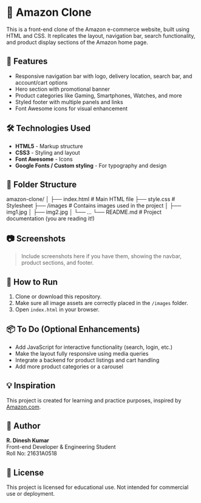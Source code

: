 # 🛒 Amazon Clone

This is a front-end clone of the Amazon e-commerce website, built using HTML and CSS. It replicates the layout, navigation bar, search functionality, and product display sections of the Amazon home page.

## 🚀 Features

- Responsive navigation bar with logo, delivery location, search bar, and account/cart options
- Hero section with promotional banner
- Product categories like Gaming, Smartphones, Watches, and more
- Styled footer with multiple panels and links
- Font Awesome icons for visual enhancement

## 🛠️ Technologies Used

- **HTML5** - Markup structure
- **CSS3** - Styling and layout
- **Font Awesome** - Icons
- **Google Fonts / Custom styling** - For typography and design

## 📁 Folder Structure
amazon-clone/ │ ├── index.html # Main HTML file ├── style.css # Stylesheet ├── /images # Contains images used in the project │ ├── img1.jpg │ ├── img2.jpg │ └── ... └── README.md # Project documentation (you are reading it!)


## 📷 Screenshots

> Include screenshots here if you have them, showing the navbar, product sections, and footer.

## 📌 How to Run

1. Clone or download this repository.
2. Make sure all image assets are correctly placed in the `/images` folder.
3. Open `index.html` in your browser.

## 📦 To Do (Optional Enhancements)

- Add JavaScript for interactive functionality (search, login, etc.)
- Make the layout fully responsive using media queries
- Integrate a backend for product listings and cart handling
- Add more product categories or a carousel

## 💡 Inspiration

This project is created for learning and practice purposes, inspired by [Amazon.com](https://www.amazon.com/).

## 🙌 Author

**R. Dinesh Kumar**  
Front-end Developer & Engineering Student  
Roll No: 21631A0518

## 📄 License

This project is licensed for educational use. Not intended for commercial use or deployment.
